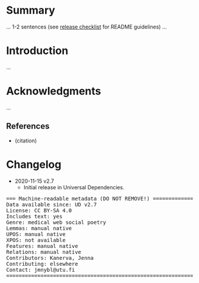 # Summary

... 1-2 sentences (see [release checklist](http://universaldependencies.org/release_checklist.html#the-readme-file) for README guidelines) ...


# Introduction

...


# Acknowledgments

...

## References

* (citation)


# Changelog

* 2020-11-15 v2.7
  * Initial release in Universal Dependencies.


<pre>
=== Machine-readable metadata (DO NOT REMOVE!) ================================
Data available since: UD v2.7
License: CC BY-SA 4.0
Includes text: yes
Genre: medical web social poetry
Lemmas: manual native
UPOS: manual native
XPOS: not available
Features: manual native
Relations: manual native
Contributors: Kanerva, Jenna
Contributing: elsewhere
Contact: jmnybl@utu.fi
===============================================================================
</pre>
